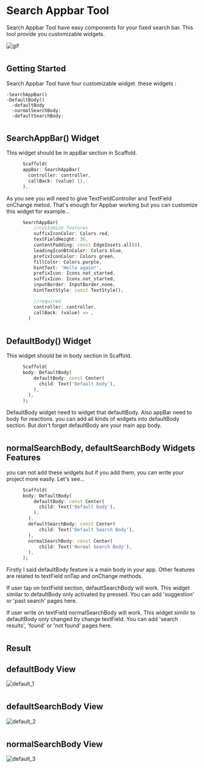 # Search Appbar Tool

Search Appbar Tool have easy components for your fixed search bar.
This tool provide you customizable widgets.

![gif](/img/package.gif)

#
## Getting Started
  Search Appbar Tool have four customizable widget. these widgets :

    -SearchAppBar()
    -DefaultBody()
      -defaultBody
      -normalSearchBody:
      -defaultSearchBody:

#

## SearchAppBar() Widget

This widget should be in appBar section in Scaffold.
```dart
      Scaffold(
      appBar: SearchAppBar(
        controller: controller,
        callBack: (value) {},
      ),
```
As you see you will need to give TextFieldController and TextField onChange metod. That's enough for Appbar working but you can customize this widget for example...
```dart
      SearchAppBar(
          //customize features
          suffixIconColor: Colors.red,
          textFieldHeight: 36,
          contentPadding: const EdgeInsets.all(8),
          leadingIconBtnColor: Colors.blue,
          prefixIconColor: Colors.green,
          fillColor: Colors.purple,
          hintText: 'Hello again!',
          prefixIcon: Icons.not_started,
          suffixIcon: Icons.not_started,
          inputBorder: InputBorder.none,
          hintTextStyle: const TextStyle(),

          //required
          controller: controller,
          callBack: (value) => ,
        )
```
#

## DefaultBody() Widget

This widget should be in body section in Scaffold.
```dart
      Scaffold(
      body: DefaultBody(
          defaultBody: const Center(
            child: Text('Default body'),
          ),
        ),
      );
```
DefaultBody widget need to widget that defaultBody.
Also appBar need to body for reactions. you can add all kinds of widgets into defaultBody section. But don't forget defaultBody are your main app body.
#

## normalSearchBody, defaultSearchBody Widgets Features

you can not add these widgets but if you add them, you can write your project more easily. Let's see...
```dart
      Scaffold(
      body: DefaultBody(
          defaultBody: const Center(
            child: Text('Default body'),
          ),
        ),
        defaultSearchBody: const Center(
            child: Text('Default Search Body'),
        ),
        normalSearchBody: const Center(
            child: Text('Normal Search Body'),
        ),
      );
```
Firstly I said defaultBody feature is a main body in your app. Other features are related to textField onTap and onChange methods.

If user tap on textField section, defaultSearchBody will work. This widget similar to defaultBody
only activated by pressed. You can add 'suggestion' or 'past search' pages here.

If user write on textField normalSearchBody will work.
This widget similir to defaultBody only changed by change textField. You can add 'search results', 'found' or 'not found' pages here.
#

## Result

## defaultBody View
![default_1](https://github.com/MuhammetFatihAktug/SearchAppBarTool/blob/main/img/defaultNew.png)
#

## defaultSearchBody View
![default_2](https://github.com/MuhammetFatihAktug/SearchAppBarTool/blob/main/img/defaultSearchNew.png)
#

## normalSearchBody View
![default_3](https://github.com/MuhammetFatihAktug/SearchAppBarTool/blob/main/img/normalSearchNew.png)

